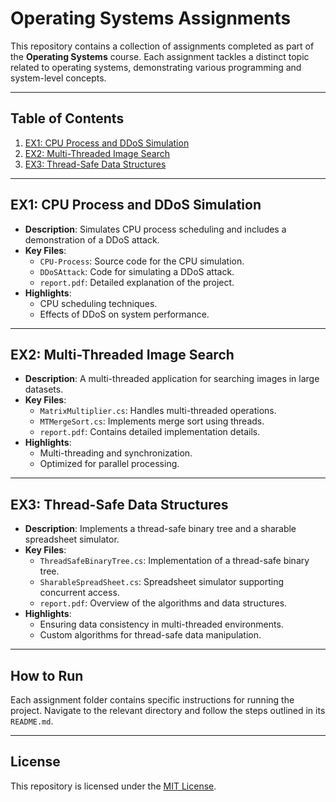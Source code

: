 # Operating Systems Assignments

This repository contains a collection of assignments completed as part of the **Operating Systems** course. Each assignment tackles a distinct topic related to operating systems, demonstrating various programming and system-level concepts.

---

## Table of Contents
1. [EX1: CPU Process and DDoS Simulation](#ex1-cpu-process-and-ddos-simulation)
2. [EX2: Multi-Threaded Image Search](#ex2-multi-threaded-image-search)
3. [EX3: Thread-Safe Data Structures](#ex3-thread-safe-data-structures)

---

## EX1: CPU Process and DDoS Simulation
- **Description**: Simulates CPU process scheduling and includes a demonstration of a DDoS attack.
- **Key Files**:
  - `CPU-Process`: Source code for the CPU simulation.
  - `DDoSAttack`: Code for simulating a DDoS attack.
  - `report.pdf`: Detailed explanation of the project.
- **Highlights**:
  - CPU scheduling techniques.
  - Effects of DDoS on system performance.

---

## EX2: Multi-Threaded Image Search
- **Description**: A multi-threaded application for searching images in large datasets.
- **Key Files**:
  - `MatrixMultiplier.cs`: Handles multi-threaded operations.
  - `MTMergeSort.cs`: Implements merge sort using threads.
  - `report.pdf`: Contains detailed implementation details.
- **Highlights**:
  - Multi-threading and synchronization.
  - Optimized for parallel processing.

---

## EX3: Thread-Safe Data Structures
- **Description**: Implements a thread-safe binary tree and a sharable spreadsheet simulator.
- **Key Files**:
  - `ThreadSafeBinaryTree.cs`: Implementation of a thread-safe binary tree.
  - `SharableSpreadSheet.cs`: Spreadsheet simulator supporting concurrent access.
  - `report.pdf`: Overview of the algorithms and data structures.
- **Highlights**:
  - Ensuring data consistency in multi-threaded environments.
  - Custom algorithms for thread-safe data manipulation.

---

## How to Run
Each assignment folder contains specific instructions for running the project. Navigate to the relevant directory and follow the steps outlined in its `README.md`.

---

## License
This repository is licensed under the [MIT License](LICENSE).
